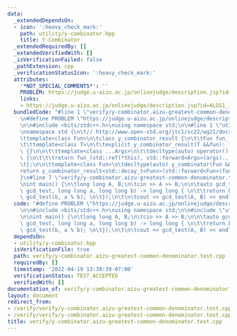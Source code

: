 ```yaml
---
data:
  _extendedDependsOn:
  - icon: ':heavy_check_mark:'
    path: utility/y-combinator.hpp
    title: Y-Combinator
  _extendedRequiredBy: []
  _extendedVerifiedWith: []
  _isVerificationFailed: false
  _pathExtension: cpp
  _verificationStatusIcon: ':heavy_check_mark:'
  attributes:
    '*NOT_SPECIAL_COMMENTS*': ''
    PROBLEM: https://judge.u-aizu.ac.jp/onlinejudge/description.jsp?id=ALDS1_1_B
    links:
    - https://judge.u-aizu.ac.jp/onlinejudge/description.jsp?id=ALDS1_1_B
  bundledCode: "#line 1 \"verify/y-combinator.aizu-greatest-common-denominator.test.cpp\"\
    \n#define PROBLEM \"https://judge.u-aizu.ac.jp/onlinejudge/description.jsp?id=ALDS1_1_B\"\
    \n\n#include <bits/stdc++.h>\nusing namespace std;\n\n#line 1 \"utility/y-combinator.hpp\"\
    \nnamespace std {\n\t// http://www.open-std.org/jtc1/sc22/wg21/docs/papers/2016/p0200r0.html\n\
    \ttemplate<class Fun>\n\tclass y_combinator_result {\n\t\tFun fun_;\n\tpublic:\n\
    \t\ttemplate<class T>\n\t\texplicit y_combinator_result(T &&fun): fun_(std::forward<T>(fun))\
    \ {}\n\n\t\ttemplate<class ...Args>\n\t\tdecltype(auto) operator()(Args &&...args)\
    \ {\n\t\t\treturn fun_(std::ref(*this), std::forward<Args>(args)...);\n\t\t}\n\
    \t};\n\n\ttemplate<class Fun>\n\tdecltype(auto) y_combinator(Fun &&fun) {\n\t\t\
    return y_combinator_result<std::decay_t<Fun>>(std::forward<Fun>(fun));\n\t}\n\
    }\n#line 7 \"verify/y-combinator.aizu-greatest-common-denominator.test.cpp\"\n\
    \nint main() {\n\tlong long A, B;\n\tcin >> A >> B;\n\n\tauto gcd_test = y_combinator([](auto\
    \ gcd_test, long long a, long long b) -> long long { \n\t\treturn b == 0 ? a :\
    \ gcd_test(b, a % b); \n\t});\n\t\n\tcout << gcd_test(A, B) << endl;\n}\n"
  code: "#define PROBLEM \"https://judge.u-aizu.ac.jp/onlinejudge/description.jsp?id=ALDS1_1_B\"\
    \n\n#include <bits/stdc++.h>\nusing namespace std;\n\n#include \"utility/y-combinator.hpp\"\
    \n\nint main() {\n\tlong long A, B;\n\tcin >> A >> B;\n\n\tauto gcd_test = y_combinator([](auto\
    \ gcd_test, long long a, long long b) -> long long { \n\t\treturn b == 0 ? a :\
    \ gcd_test(b, a % b); \n\t});\n\t\n\tcout << gcd_test(A, B) << endl;\n}"
  dependsOn:
  - utility/y-combinator.hpp
  isVerificationFile: true
  path: verify/y-combinator.aizu-greatest-common-denominator.test.cpp
  requiredBy: []
  timestamp: '2022-04-19 13:38:39-07:00'
  verificationStatus: TEST_ACCEPTED
  verifiedWith: []
documentation_of: verify/y-combinator.aizu-greatest-common-denominator.test.cpp
layout: document
redirect_from:
- /verify/verify/y-combinator.aizu-greatest-common-denominator.test.cpp
- /verify/verify/y-combinator.aizu-greatest-common-denominator.test.cpp.html
title: verify/y-combinator.aizu-greatest-common-denominator.test.cpp
---
```

